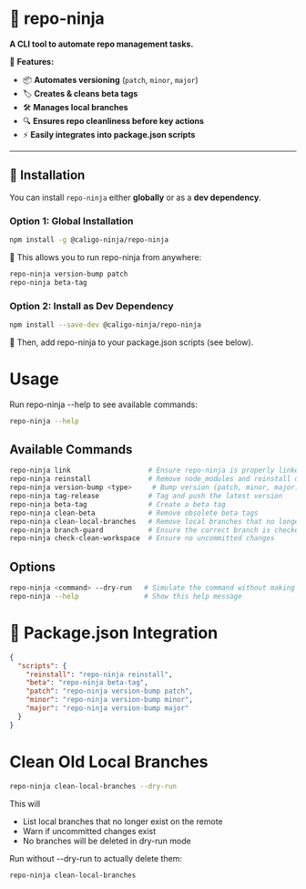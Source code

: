 # 🚀 repo-ninja

**A CLI tool to automate repo management tasks.**

📌 **Features:**

- 📦 **Automates versioning** (`patch`, `minor`, `major`)
- 🏷 **Creates & cleans beta tags**
- 🛠 **Manages local branches**
- 🔍 **Ensures repo cleanliness before key actions**
- ⚡ **Easily integrates into package.json scripts**

---

## 📌 **Installation**

You can install `repo-ninja` either **globally** or as a **dev dependency**.

### **Option 1: Global Installation**

```sh
npm install -g @caligo-ninja/repo-ninja
```

📌 This allows you to run repo-ninja from anywhere:

```sh
repo-ninja version-bump patch
repo-ninja beta-tag
```

### **Option 2: Install as Dev Dependency**

```sh
npm install --save-dev @caligo-ninja/repo-ninja
```

📌 Then, add repo-ninja to your package.json scripts (see below).

# Usage

Run repo-ninja --help to see available commands:

```sh
repo-ninja --help
```

## Available Commands

```sh
repo-ninja link                   # Ensure repo-ninja is properly linked
repo-ninja reinstall              # Remove node_modules and reinstall dependencies
repo-ninja version-bump <type>     # Bump version (patch, minor, major)
repo-ninja tag-release            # Tag and push the latest version
repo-ninja beta-tag               # Create a beta tag
repo-ninja clean-beta             # Remove obsolete beta tags
repo-ninja clean-local-branches   # Remove local branches that no longer exist on remote
repo-ninja branch-guard           # Ensure the correct branch is checked out
repo-ninja check-clean-workspace  # Ensure no uncommitted changes
```

## Options

```sh
repo-ninja <command> --dry-run   # Simulate the command without making changes
repo-ninja --help                # Show this help message
```

# 📌 Package.json Integration

```json
{
  "scripts": {
    "reinstall": "repo-ninja reinstall",
    "beta": "repo-ninja beta-tag",
    "patch": "repo-ninja version-bump patch",
    "minor": "repo-ninja version-bump minor",
    "major": "repo-ninja version-bump major"
  }
}
```

# Clean Old Local Branches

```sh
repo-ninja clean-local-branches --dry-run
```

This will

- List local branches that no longer exist on the remote
- Warn if uncommitted changes exist
- No branches will be deleted in dry-run mode

Run without --dry-run to actually delete them:

```sh
repo-ninja clean-local-branches
```
